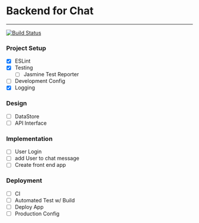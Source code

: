 # Backend for Chat

-------------------------
[![Build Status](https://travis-ci.org/tranbenny/ChatServer.svg?branch=master)](https://travis-ci.org/tranbenny/ChatServer)

### Project Setup

- [x] ESLint
- [x] Testing
    - [ ] Jasmine Test Reporter
- [ ] Development Config
- [x] Logging

### Design

- [ ] DataStore
- [ ] API Interface

### Implementation
- [ ] User Login
- [ ] add User to chat message
- [ ] Create front end app

### Deployment

- [ ] CI
- [ ] Automated Test w/ Build
- [ ] Deploy App
- [ ] Production Config
